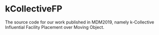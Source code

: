 # kCollectiveFP
The source code for our work published in MDM2019, namely k-Collective Influential Facility Placement over Moving Object.
